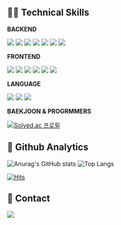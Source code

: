 
##  👨‍💻 Technical Skills

**BACKEND**

<img src="https://img.shields.io/badge/node.js-339933?style=for-the-badge&logo=nodedotjs&logoColor=white"/> <img src="https://img.shields.io/badge/express-000000?style=for-the-badge&logo=express&logoColor=white"/> <img src="https://img.shields.io/badge/pm2-2B037A?style=for-the-badge&logo=pm2&logoColor=white"/> <img src="https://img.shields.io/badge/npm -CB3837?style=for-the-badge&logo=npm&logoColor=white"/> <img src="https://img.shields.io/badge/mongodb-47A248?style=for-the-badge&logo=mongodb&logoColor=white"/> <img src="https://img.shields.io/badge/mongoose-880000?style=for-the-badge&logo=mongoose&logoColor=white"/> <img src="https://img.shields.io/badge/nginx-009639?style=for-the-badge&logo=NGINX&logoColor=white"/>

**FRONTEND**

<img  src="https://img.shields.io/badge/react-61DAFB?style=for-the-badge&logo=react&logoColor=black">  <img  src="https://img.shields.io/badge/vite-646CFF?style=for-the-badge&logo=vite&logoColor=white">  <img  src="https://img.shields.io/badge/redux-764ABC?style=for-the-badge&logo=redux&logoColor=white">  <img  src="https://img.shields.io/badge/axios-5A29E4?style=for-the-badge&logo=axios&logoColor=white">  <img  src="https://img.shields.io/badge/styledcomponent-DB7093?style=for-the-badge&logo=styled-components&logoColor=white">  <img  src="https://img.shields.io/badge/tailwind-06B6D4?style=for-the-badge&logo=tailwindcss&logoColor=white">

**LANGUAGE**

 <img src="https://img.shields.io/badge/JavaScript-F7DF1E?style=for-the-badge&logo=javascript&logoColor=white"/>  <img src="https://img.shields.io/badge/Java-FF7800?style=for-the-badge&logo=openJDK&logoColor=white"/> <img src="https://img.shields.io/badge/Python-3776AB?style=for-the-badge&logo=python&logoColor=white"/> 

**BAEKJOON & PROGRMMERS**

[![Solved.ac
프로필](http://mazassumnida.wtf/api/mini/generate_badge?boj=mr5u)](https://solved.ac/mr5u)

## 🧐 Github Analytics
![Anurag's GitHub stats](https://github-readme-stats.vercel.app/api?username=JEONGSUJONG&show_icons=true&theme=vue) ![Top Langs](https://github-readme-stats.vercel.app/api/top-langs/?username=JEONGSUJONG&layout=compact&theme=vue)

[![Hits](https://hits.seeyoufarm.com/api/count/incr/badge.svg?url=https%3A%2F%2Fgithub.com%2FJEONGSUJONG&count_bg=%2379C83D&title_bg=%23555555&icon=&icon_color=%23E7E7E7&title=hits&edge_flat=false)](https://hits.seeyoufarm.com)

## 🦉 Contact
<a href="mailto:jeon95ujong@gmail.com"><img src="https://img.shields.io/badge/gmail-005FF9?style=flat-square&logo=gmail&logoColor=white&link=mailto:jeon95ujong@gmail.com"/></a>
